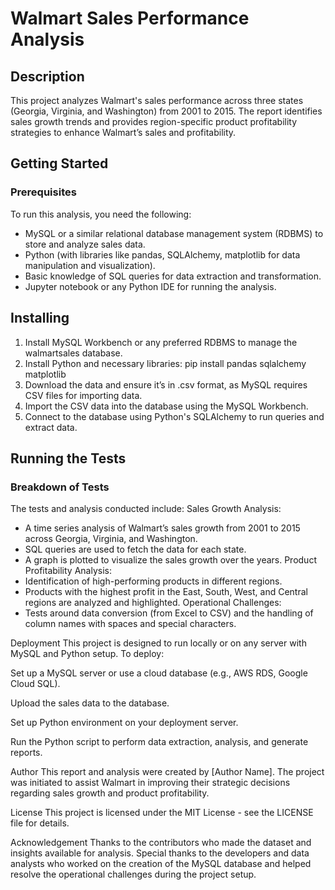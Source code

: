 # Walmart Sales Performance Analysis


## Description
This project analyzes Walmart's sales performance across three states (Georgia, Virginia, and Washington) from 2001 to 2015. The report identifies sales growth trends and provides region-specific product profitability strategies to enhance Walmart’s sales and profitability.

## Getting Started
### Prerequisites
To run this analysis, you need the following:
-  MySQL or a similar relational database management system (RDBMS) to store and analyze sales data.
-  Python (with libraries like pandas, SQLAlchemy, matplotlib for data manipulation and visualization).
-  Basic knowledge of SQL queries for data extraction and transformation.
-  Jupyter notebook or any Python IDE for running the analysis.

## Installing
1. Install MySQL Workbench or any preferred RDBMS to manage the walmartsales database.
2. Install Python and necessary libraries: pip install pandas sqlalchemy matplotlib
3. Download the data and ensure it’s in .csv format, as MySQL requires CSV files for importing data.
4. Import the CSV data into the database using the MySQL Workbench.
5. Connect to the database using Python's SQLAlchemy to run queries and extract data.

## Running the Tests
### Breakdown of Tests
The tests and analysis conducted include:
Sales Growth Analysis: 
- A time series analysis of Walmart’s sales growth from 2001 to 2015 across Georgia, Virginia, and Washington.
- SQL queries are used to fetch the data for each state.
- A graph is plotted to visualize the sales growth over the years.
Product Profitability Analysis:
-   Identification of high-performing products in different regions.
-   Products with the highest profit in the East, South, West, and Central regions are analyzed and highlighted.
Operational Challenges:
- Tests around data conversion (from Excel to CSV) and the handling of column names with spaces and special characters.

Deployment
This project is designed to run locally or on any server with MySQL and Python setup. To deploy:

Set up a MySQL server or use a cloud database (e.g., AWS RDS, Google Cloud SQL).

Upload the sales data to the database.

Set up Python environment on your deployment server.

Run the Python script to perform data extraction, analysis, and generate reports.

Author
This report and analysis were created by [Author Name]. The project was initiated to assist Walmart in improving their strategic decisions regarding sales growth and product profitability.

License
This project is licensed under the MIT License - see the LICENSE file for details.

Acknowledgement
Thanks to the contributors who made the dataset and insights available for analysis. Special thanks to the developers and data analysts who worked on the creation of the MySQL database and helped resolve the operational challenges during the project setup.
